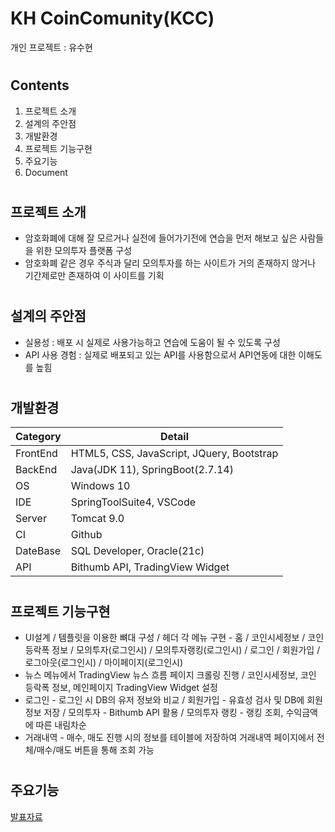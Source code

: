 # KH CoinComunity(KCC)
개인 프로젝트 : 유수현
#
## Contents
1. 프로젝트 소개
2. 설계의 주안점
3. 개발환경
4. 프로젝트 기능구현
5. 주요기능
6. Document
#
## 프로젝트 소개
- 암호화폐에 대해 잘 모르거나 실전에 들어가기전에 연습을 먼저 해보고 싶은 사람들을 위한
모의투자 플랫폼 구성
- 암호화폐 같은 경우 주식과 달리 모의투자를 하는 사이트가 거의 존재하지 않거나 기간제로만 존재하여
이 사이트를 기획
#
## 설계의 주안점
- 실용성 : 배포 시 실제로 사용가능하고 연습에 도움이 될 수 있도록 구성
- API 사용 경험 : 실제로 배포되고 있는 API를 사용함으로서 API연동에 대한 이해도를 높힘
#
## 개발환경
|Category|Detail|
|--------|------|
|FrontEnd|HTML5, CSS, JavaScript, JQuery, Bootstrap|
|BackEnd|Java(JDK 11), SpringBoot(2.7.14)|
|OS|Windows 10|
|IDE|SpringToolSuite4, VSCode|
|Server|Tomcat 9.0|
|CI|Github|
|DateBase|SQL Developer, Oracle(21c)|
|API|Bithumb API, TradingView Widget|
#
## 프로젝트 기능구현
- UI설계 / 템플릿을 이용한 뼈대 구성 / 헤더 각 메뉴 구현 - 홈 / 코인시세정보 / 코인 등락폭 정보 / 모의투자(로그인시) / 모의투자랭킹(로그인시) / 로그인 / 회원가입 / 로그아웃(로그인시) / 마이페이지(로그인시)
- 뉴스 메뉴에서 TradingView 뉴스 흐름 페이지 크롤링 진행 / 코인시세정보, 코인 등락폭 정보, 메인페이지 TradingView Widget 설정
- 로그인 - 로그인 시 DB의 유저 정보와 비교 / 회원가입 - 유효성 검사 및 DB에 회원정보 저장 / 모의투자 - Bithumb API 활용 / 모의투자 랭킹 - 랭킹 조회, 수익금액에 따른 내림차순
- 거래내역 - 매수, 매도 진행 시의 정보를 테이블에 저장하여 거래내역 페이지에서 전체/매수/매도 버튼을 통해 조회 가능
#
## 주요기능
[발표자료](https://docs.google.com/presentation/d/1_bz8sFVTaePa7R9fB2huYsMGf9IVvGGfLQd0O7OMOJQ/edit#slide=id.g25ded1f5d71_0_83, "발표자료")



